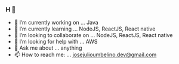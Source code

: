 ### H 👋

- 🔭 I’m currently working on ... Java
- 🌱 I’m currently learning ... NodeJS, ReactJS, React native
- 👯 I’m looking to collaborate on ... NodeJS, ReactJS, React native
- 🤔 I’m looking for help with ... AWS
- 💬 Ask me about ... anything
- 📫 How to reach me: ... josejulioumbelino.dev@gmail.com

